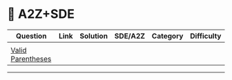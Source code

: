 # 📘 A2Z+SDE


| Question   | Link | Solution | SDE/A2Z |Category | Difficulty|
|--------------------------|-------------|-------------------------|-----------|-----------|--------------------------------|
|  | | | | | | 
| [Valid Parentheses ](https://leetcode.com/problems/valid-parentheses/) | | | | | 

---

